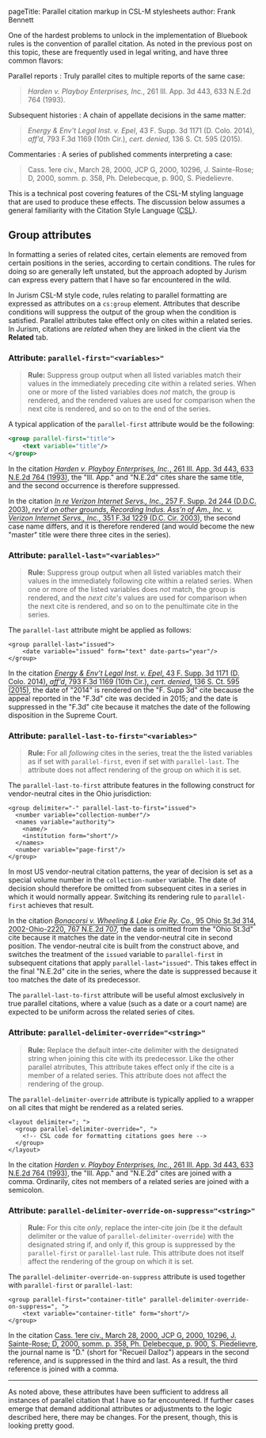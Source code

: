 pageTitle: Parallel citation markup in CSL-M stylesheets
author: Frank Bennett

One of the hardest problems to unlock in the implementation of
Bluebook rules is the convention of parallel citation. As noted in the
previous post on this topic, these are frequently used in legal
writing, and have three common flavors:

Parallel reports
: Truly parallel cites to multiple reports of the same case:

  > *Harden v. Playboy Enterprises, Inc.*, 261 Ill. App. 3d 443, 633 N.E.2d 764 (1993).

Subsequent histories
: A chain of appellate decisions in the same matter:

  > *Energy & Env’t Legal Inst. v. Epel*, 43 F. Supp. 3d 1171
  > (D. Colo. 2014), *aff’d*, 793 F.3d 1169 (10th Cir.), *cert. denied*,
  > 136 S. Ct. 595 (2015).

Commentaries
: A series of published comments interpreting a case:

  > Cass. 1ere civ., March 28, 2000, JCP G, 2000, 10296, J. <span
  > class="small-caps">Sainte-Rose</span>; D, 2000, somm. p. 358,
  > <span class="small-caps">Ph. Delebecque</span>, p. 900, <span
  > class="small-caps">S. Piedelievre</span>.

This is a technical post covering features of the CSL-M styling
language that are used to produce these effects. The discussion below
assumes a general familiarity with the Citation Style Language ([CSL](https://citationstyles.org)).

## Group attributes

In formatting a series of related cites, certain elements are removed
from certain positions in the series, according to certain
conditions. The rules for doing so are generally left unstated, but
the approach adopted by Jurism can express every pattern that I have
so far encountered in the wild.

In Jurism CSL-M style code, rules relating to parallel formatting are
expressed as attributes on a ``cs:group`` element. Attributes that
describe conditions will suppress the output of the group when the
condition is satisfied. Parallel attributes take effect only on cites
within a related series. In Jurism, citations are *related* when they
are linked in the client via the **Related** tab.

### Attribute: ``parallel-first="<variables>"``

> **Rule:** Suppress group output when all listed variables match
> their values in the immediately preceding cite within a related
> series. When one or more of the listed variables does *not* match,
> the group is rendered, and the rendered values are used for
> comparison when the next cite is rendered, and so on to the end of
> the series.

A typical application of the ``parallel-first`` attribute would
be the following:

``` xml
<group parallel-first="title">
    <text variable="title"/>
</group>
```

In the citation <span style="border-bottom:1px solid black;">*Harden v. Playboy Enterprises, Inc.*, 261
Ill. App. 3d 443, 633 N.E.2d 764 (1993)</span>, the "Ill. App." and "N.E.2d"
cites share the same title, and the second occurrence is therefore
suppressed.

In the citation <span style="border-bottom:1px solid black;">*In re
Verizon Internet Servs., Inc.*, 257 F. Supp. 2d 244 (D.D.C. 2003),
*rev’d on other grounds*, *Recording Indus. Ass’n of Am.,
Inc. v. Verizon Internet Servs., Inc.*, 351 F.3d 1229
(D.C. Cir. 2003)</span>, the second case name differs, and it is
therefore rendered (and would become the new "master" title were there
three cites in the series).

### Attribute: ``parallel-last="<variables>"``

> **Rule:** Suppress group output when all listed variables match
> their values in the immediately following cite within a related
> series. When one or more of the listed variables does *not* match,
> the group is rendered, and the *next cite's* values are used for
> comparison when the next cite is rendered, and so on to the
> penultimate cite in the series.

The ``parallel-last`` attribute might be applied as follows:

```
<group parallel-last="issued">
    <date variable="issued" form="text" date-parts="year"/>
</group>
```

In the citation <span style="border-bottom:1px solid black;">*Energy &
Env’t Legal Inst. v. Epel*, 43 F. Supp. 3d 1171 (D. Colo. 2014),
*aff’d*, 793 F.3d 1169 (10th Cir.), *cert. denied*, 136 S. Ct. 595
(2015)</span>, the date of "2014" is rendered on the "F. Supp 3d" cite
because the appeal reported in the "F.3d" cite was decided in 2015;
and the date is suppressed in the "F.3d" cite because it matches the
date of the following disposition in the Supreme Court.

### Attribute: ``parallel-last-to-first="<variables>"``

> **Rule:** For all *following* cites in the series, treat the
> the listed variables as if set with ``parallel-first``, even
> if set with ``parallel-last``. The attribute does not affect
> rendering of the group on which it is set.

The ``parallel-last-to-first`` attribute features in the following
construct for vendor-neutral cites in the Ohio jurisdiction:

```
<group delimiter="-" parallel-last-to-first="issued">
  <number variable="collection-number"/>
  <names variable="authority">
    <name/>
    <institution form="short"/>
  </names>
  <number variable="page-first"/>
</group>
```

In most US vendor-neutral citation patterns, the year of decision is
set as a special volume number in the ``collection-number`` variable.
The date of decision should therefore be omitted from subsequent
cites in a series in which it would normally appear. Switching its
rendering rule to ``parallel-first`` achieves that result.

In the citation <span style="border-bottom:1px solid
black;">*Bonacorsi v. Wheeling & Lake Erie Ry. Co.*, 95 Ohio St.3d
314, 2002-Ohio-2220, 767 N.E.2d 707</span>, the date is omitted from
the "Ohio St.3d" cite because it matches the date in the
vendor-neutral cite in second position. The vendor-neutral cite is
built from the construct above, and switches the treatment of the
``issued`` variable to ``parallel-first`` in subsequent citations that
apply ``parallel-last="issued"``. This takes effect in the final
"N.E.2d" cite in the series, where the date is suppressed because
it too matches the date of its predecessor.

The ``parallel-last-to-first`` attribute will be useful almost
exclusively in true parallel citations, where a value (such as a date
or a court name) are expected to be uniform across the related series
of cites.

### Attribute: ``parallel-delimiter-override="<string>"``

> **Rule:** Replace the default inter-cite delimiter with the
> designated string when joining this cite with its predecessor. Like
> the other parallel atrributes, This attribute takes effect only if
> the cite is a member of a related series. This attribute does not
> affect the rendering of the group.

The ``parallel-delimiter-override`` attribute is typically applied to
a wrapper on all cites that might be rendered as a related series.

```
<layout delimiter="; ">
  <group parallel-delimiter-override=", ">
    <!-- CSL code for formatting citations goes here -->
  </group>
</layout>
```

In the citation <span style="border-bottom:1px solid black;">*Harden
v. Playboy Enterprises, Inc.*, 261 Ill. App. 3d 443, 633 N.E.2d 764
(1993)</span>, the "Ill. App." and "N.E.2d" cites are joined with a
comma.  Ordinarily, cites not members of a related series are joined
with a semicolon.

### Attribute: ``parallel-delimiter-override-on-suppress="<string>"``

> **Rule:** For this cite *only*, replace the inter-cite join (be it the
> default delimiter or the value of ``parallel-delimiter-override``)
> with the designated string if, and only if, this group is suppressed
> by the ``parallel-first`` or ``parallel-last`` rule. This attribute
> does not itself affect the rendering of the group on which it is set.

The ``parallel-delimiter-override-on-suppress`` attribute is used
together with ``parallel-first`` or ``parallel-last``:

```
<group parallel-first="container-title" parallel-delimiter-override-on-suppress=", ">
    <text variable="container-title" form="short"/>
</group>
```
In the citation <span style="border-bottom:1px solid
black;">Cass. 1ere civ., March 28, 2000, JCP G, 2000, 10296, J. <span
class="small-caps">Sainte-Rose</span>; D, 2000, somm. p. 358, <span
class="small-caps">Ph. Delebecque</span>, p. 900, <span
class="small-caps">S. Piedelievre</span></span>, the journal name is
"D." (short for "Recueil Dalloz") appears in the second reference, and
is suppressed in the third and last. As a result, the third reference
is joined with a comma.

-------------------------

As noted above, these attributes have been sufficient to address all
instances of parallel citation that I have so far encountered.  If
further cases emerge that demand additional attributes or adjustments
to the logic described here, there may be changes. For the present,
though, this is looking pretty good.
